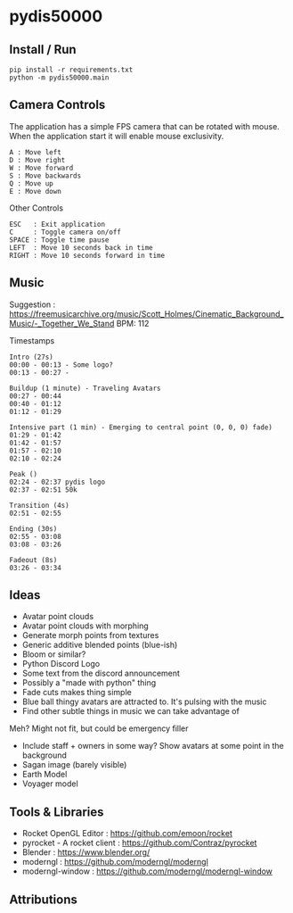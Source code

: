 
# pydis50000

## Install / Run

```
pip install -r requirements.txt
python -m pydis50000.main
```

## Camera Controls

The application has a simple FPS camera that can be rotated with mouse.
When the application start it will enable mouse exclusivity.

```
A : Move left
D : Move right
W : Move forward
S : Move backwards
Q : Move up
E : Move down
```

Other Controls
```
ESC   : Exit application
C     : Toggle camera on/off
SPACE : Toggle time pause
LEFT  : Move 10 seconds back in time
RIGHT : Move 10 seconds forward in time
```

## Music

Suggestion : https://freemusicarchive.org/music/Scott_Holmes/Cinematic_Background_Music/-_Together_We_Stand
BPM: 112

Timestamps
```
Intro (27s)
00:00 - 00:13 - Some logo?
00:13 - 00:27 - 

Buildup (1 minute) - Traveling Avatars
00:27 - 00:44
00:40 - 01:12
01:12 - 01:29

Intensive part (1 min) - Emerging to central point (0, 0, 0) fade)
01:29 - 01:42
01:42 - 01:57
01:57 - 02:10
02:10 - 02:24

Peak ()
02:24 - 02:37 pydis logo
02:37 - 02:51 50k

Transition (4s)
02:51 - 02:55  

Ending (30s)
02:55 - 03:08
03:08 - 03:26

Fadeout (8s)
03:26 - 03:34
```

## Ideas

* Avatar point clouds
* Avatar point clouds with morphing
* Generate morph points from textures
* Generic additive blended points (blue-ish)
* Bloom or similar?
* Python Discord Logo
* Some text from the discord announcement
* Possibly a "made with python" thing
* Fade cuts makes thing simple
* Blue ball thingy avatars are attracted to. It's pulsing with the music
* Find other subtle things in music we can take advantage of

Meh? Might not fit, but could be emergency filler

* Include staff + owners in some way? Show avatars at some point in the background
* Sagan image (barely visible)
* Earth Model
* Voyager model

## Tools & Libraries

* Rocket OpenGL Editor : https://github.com/emoon/rocket
* pyrocket - A rocket client : https://github.com/Contraz/pyrocket
* Blender : https://www.blender.org/
* moderngl : https://github.com/moderngl/moderngl
* moderngl-window : https://github.com/moderngl/moderngl-window

## Attributions

